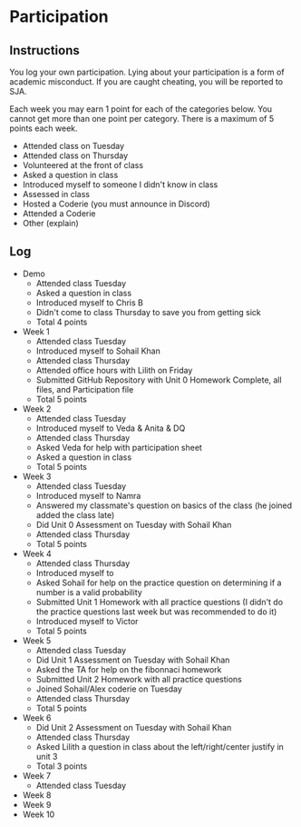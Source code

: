 Participation
=============

## Instructions ##

You log your own participation. Lying about your participation is a form of
academic misconduct. If you are caught cheating, you will be reported to SJA.

Each week you may earn 1 point for each of the categories below. You cannot get
more than one point per category. There is a maximum of 5 points each week.

+ Attended class on Tuesday
+ Attended class on Thursday
+ Volunteered at the front of class
+ Asked a question in class
+ Introduced myself to someone I didn't know in class
+ Assessed in class
+ Hosted a Coderie (you must announce in Discord)
+ Attended a Coderie
+ Other (explain)

## Log ##

- Demo
	+ Attended class Tuesday
	+ Asked a question in class
	+ Introduced myself to Chris B
	+ Didn't come to class Thursday to save you from getting sick
	+ Total 4 points
- Week 1
	+ Attended class Tuesday
	+ Introduced myself to Sohail Khan
	+ Attended class Thursday
	+ Attended office hours with Lilith on Friday
	+ Submitted GitHub Repository with Unit 0 Homework Complete, all files, and Participation file
	+ Total 5 points
- Week 2
	+ Attended class Tuesday
  	+ Introduced myself to Veda & Anita & DQ
  	+ Attended class Thursday
  	+ Asked Veda for help with participation sheet
   	+ Asked a question in class
  	+ Total 5 points
- Week 3
	+ Attended class Tuesday
  	+ Introduced myself to Namra
	+ Answered my classmate's question on basics of the class (he joined added the class late)
	+ Did Unit 0 Assessment on Tuesday with Sohail Khan
	+ Attended class Thursday
	+ Total 5 points
- Week 4
	+ Attended class Thursday
	+ Introduced myself to 
	+ Asked Sohail for help on the practice question on determining if a number is a valid probability
	+ Submitted Unit 1 Homework with all practice questions (I didn't do the practice questions last week but was recommended to do it)
	+ Introduced myself to Victor
	+ Total 5 points
- Week 5
	+ Attended class Tuesday
	+ Did Unit 1 Assessment on Tuesday with Sohail Khan
	+ Asked the TA for help on the fibonnaci homework
	+ Submitted Unit 2 Homework with all practice questions
	+ Joined Sohail/Alex coderie on Tuesday
	+ Attended class Thursday
	+ Total 5 points
- Week 6
	+ Did Unit 2 Assessment on Tuesday with Sohail Khan
	+ Attended class Thursday
	+ Asked Lilith a question in class about the left/right/center justify in unit 3 
	+ Total 3 points
- Week 7
	+ Attended class Tuesday
- Week 8
- Week 9
- Week 10